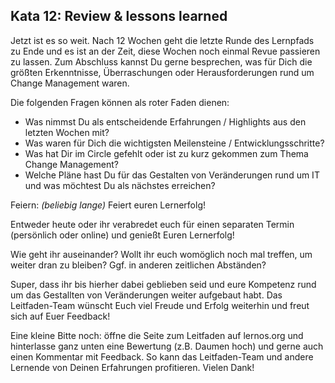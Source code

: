 ## Kata 12: Review & lessons learned ##

Jetzt ist es so weit. Nach 12 Wochen geht die letzte Runde des Lernpfads zu Ende und es ist an der Zeit, diese Wochen noch einmal Revue passieren zu lassen. Zum Abschluss kannst Du gerne besprechen, was für Dich die größten Erkenntnisse, Überraschungen oder Herausforderungen rund um Change Management waren.

Die folgenden Fragen können als roter Faden dienen:

- Was nimmst Du als entscheidende Erfahrungen / Highlights aus den letzten Wochen mit?
- Was waren für Dich die wichtigsten Meilensteine / Entwicklungsschritte?
- Was hat Dir im Circle gefehlt oder ist zu kurz gekommen zum Thema Change Management? 
- Welche Pläne hast Du für das Gestalten von Veränderungen rund um IT und was möchtest Du als nächstes erreichen? 

Feiern: *(beliebig lange)* Feiert euren Lernerfolg!

Entweder heute oder ihr verabredet euch für einen separaten Termin (persönlich oder online) und genießt Euren Lernerfolg! 

Wie geht ihr auseinander? Wollt ihr euch womöglich noch mal treffen, um weiter dran zu bleiben? Ggf. in anderen zeitlichen Abständen?

Super, dass ihr bis hierher dabei geblieben seid und eure Kompetenz rund um das Gestallten von Veränderungen weiter aufgebaut habt.  Das Leitfaden-Team wünscht Euch viel Freude und Erfolg weiterhin und freut sich auf Euer Feedback!

Eine kleine Bitte noch: öffne die Seite zum Leitfaden auf lernos.org und hinterlasse ganz unten eine Bewertung (z.B. Daumen hoch) und gerne auch einen Kommentar mit Feedback. So kann das Leitfaden-Team und andere Lernende von Deinen Erfahrungen profitieren. Vielen Dank!
